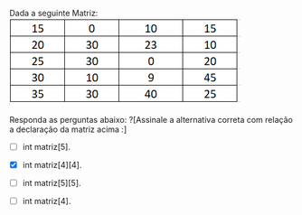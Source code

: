 Dada a seguinte Matriz:
![while](/markdowns/matrix.png)

Responda as perguntas abaixo:
?[Assinale a alternativa correta com relação a declaração da matriz acima :]

-[ ] int matriz[5].

-[x] int matriz[4][4].

-[ ] int matriz[5][5].

-[ ] int matriz[4].

